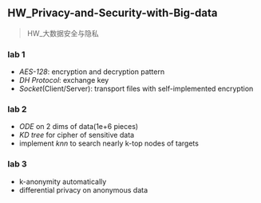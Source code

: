 ## HW_Privacy-and-Security-with-Big-data
> HW_大数据安全与隐私

### lab 1
- *AES-128*: encryption and decryption pattern 
- *DH Protocol*: exchange key
- *Socket*(Client/Server): transport files with self-implemented encryption 

### lab 2
- *ODE* on 2 dims of data(1e+6 pieces)
- *KD tree* for cipher of sensitive data
- implement *knn* to search nearly k-top nodes of targets

### lab 3
- k-anonymity automatically
- differential privacy on anonymous data
